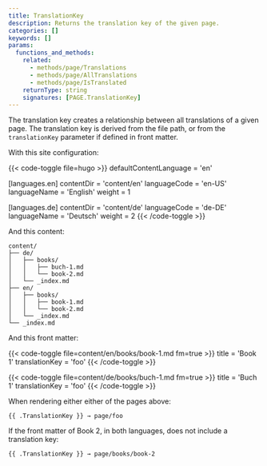 ```yaml
---
title: TranslationKey
description: Returns the translation key of the given page.
categories: []
keywords: []
params:
  functions_and_methods:
    related:
      - methods/page/Translations
      - methods/page/AllTranslations
      - methods/page/IsTranslated
    returnType: string
    signatures: [PAGE.TranslationKey]
---
```


The translation key creates a relationship between all translations of a given page. The translation key is derived from the file path, or from the `translationKey` parameter if defined in front matter.

With this site configuration:

{{< code-toggle file=hugo >}}
defaultContentLanguage = 'en'

[languages.en]
contentDir = 'content/en'
languageCode = 'en-US'
languageName = 'English'
weight = 1

[languages.de]
contentDir = 'content/de'
languageCode = 'de-DE'
languageName = 'Deutsch'
weight = 2
{{< /code-toggle >}}

And this content:

```text
content/
├── de/
│   ├── books/
│   │   ├── buch-1.md
│   │   └── book-2.md
│   └── _index.md
├── en/
│   ├── books/
│   │   ├── book-1.md
│   │   └── book-2.md
│   └── _index.md
└── _index.md
```

And this front matter:

{{< code-toggle file=content/en/books/book-1.md fm=true >}}
title = 'Book 1'
translationKey = 'foo'
{{< /code-toggle >}}

{{< code-toggle file=content/de/books/buch-1.md fm=true >}}
title = 'Buch 1'
translationKey = 'foo'
{{< /code-toggle >}}

When rendering either either of the pages above:

```go-html-template
{{ .TranslationKey }} → page/foo
```

If the front matter of Book 2, in both languages, does not include a translation key:

```go-html-template
{{ .TranslationKey }} → page/books/book-2
```
